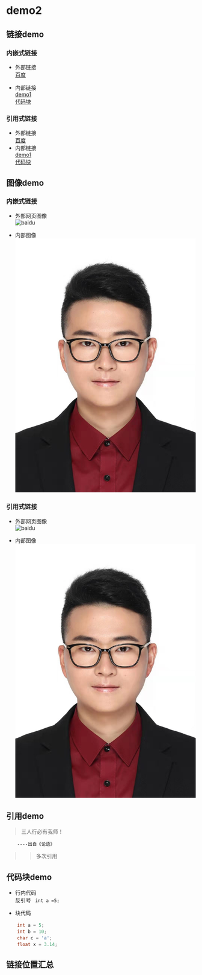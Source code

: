 # demo2  

## 链接demo  

### 内嵌式链接  
- 外部链接  
[百度](https://www.baidu.com)  

- 内部链接  
[demo1](demo1.md)  
[代码块](demo2.md#代码块demo)

### 引用式链接  
- 外部链接  
[百度][baidu]  
- 内部链接  
[demo1]  
[代码块]  


## 图像demo  
### 内嵌式链接  
- 外部网页图像  
![baidu](https://www.baidu.com/s?wd=%E4%BB%8A%E6%97%A5%E6%96%B0%E9%B2%9C%E4%BA%8B&tn=SE_PclogoS_8whnvm25&sa=ire_dl_gh_logo&rsv_dl=igh_logo_pcs "百度图片")  

- 内部图像  
![](zjz.jpg "王文杰证件照")  

### 引用式链接  
- 外部网页图像  
![baidu][百度]  

- 内部图像  
![][证件照]  

## 引用demo  
>三人行必有我师！  

        ----出自《论语》
>>多次引用

## 代码块demo  
- 行内代码  
反引号 ` int a =5;`  

- 块代码
```c++
	int a = 5;  
	int b = 10;
	char c = 'a';
	float x = 3.14;
```

## 链接位置汇总  
[baidu]:https://www.baidu.com  
[demo1]:demo1.md  
[代码块]:demo2.md#代码块demo

[百度]:https://www.baidu.com/s?wd=%E4%BB%8A%E6%97%A5%E6%96%B0%E9%B2%9C%E4%BA%8B&tn=SE_PclogoS_8whnvm25&sa=ire_dl_gh_logo&rsv_dl=igh_logo_pcs "百度图片"  
[证件照]:zjz.jpg "王文杰证件照"